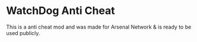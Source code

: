 # WatchDog Anti Cheat
 This is a anti cheat mod and was made for Arsenal Network & is ready to be used publicly.
